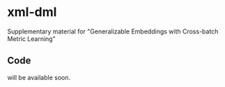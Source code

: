 # xml-dml
Supplementary material for "Generalizable Embeddings with Cross-batch Metric Learning"

## Code
will be available soon.
